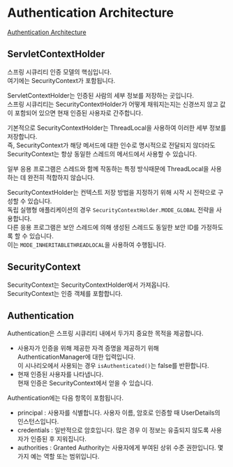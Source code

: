 # Authentication Architecture
[Authentication Architecture](https://docs.spring.io/spring-security/reference/servlet/authentication/architecture.html)

## ServletContextHolder
스프링 시큐리티 인증 모델의 핵심입니다.  
여기에는 SecurityContext가 포함됩니다.  

ServletContextHolder는 인증된 사람의 세부 정보를 저장하는 곳입니다.  
스프링 시큐리티는 SecurityContextHolder가 어떻게 채워지는지는 신경쓰지 않고 값이 포함되어 있으면 현재 인증된 사용자로 간주합니다.  

기본적으로 SecurityContextHolder는 ThreadLocal을 사용하여 이러한 세부 정보를 저장합니다.  
즉, SecurityContext가 해당 메서드에 대한 인수로 명시적으로 전달되지 않더라도 SecurityContext는 항상 동일한 스레드의 메서드에서 사용할 수 있습니다.  

일부 응용 프로그램은 스레드와 함께 작동하는 특정 방식때문에 ThreadLocal을 사용하는 데 완전히 적합하지 않습니다.  

SecurityContextHolder는 컨텍스트 저장 방법을 지정하기 위해 시작 시 전략으로 구성할 수 있습니다.  
독립 실행형 애플리케이션의 경우 `SecurityContextHolder.MODE_GLOBAL` 전략을 사용합니다.  
다른 응용 프로그램은 보안 스레드에 의해 생성된 스레드도 동일한 보안 ID를 가정하도록 할 수 있습니다.  
이는 `MODE_INHERITABLETHREADLOCAL`을 사용하여 수행됩니다.  

## SecurityContext
SecurityContext는 SecurityContextHolder에서 가져옵니다.  
SecurityContext는 인증 객체를 포함합니다.  

## Authentication  
Authentication은 스프링 시큐리티 내에서 두가지 중요한 목적을 제공합니다.  
- 사용자가 인증을 위해 제공한 자격 증명을 제공하기 위해 AuthenticationManager에 대한 입력입니다.  
이 시나리오에서 사용되는 경우 `isAuthenticated()`는 false를 반환합니다.  
- 현재 인증된 사용자를 나타냅니다.  
현재 인증은 SecurityContext에서 얻을 수 있습니다.  

Authentication에는 다음 항목이 포함됩니다.  
- principal : 사용자를 식별합니다. 사용자 이름, 암호로 인증할 때 UserDetails의 인스턴스입니다.  
- credentials : 일반적으로 암호입니다. 많은 경우 이 정보는 유출되지 않도록 사용자가 인증된 후 지워집니다.  
- authorities : Granted Authority는 사용자에게 부여된 상위 수준 권한입니다. 몇가지 예는 역할 또는 범위입니다.